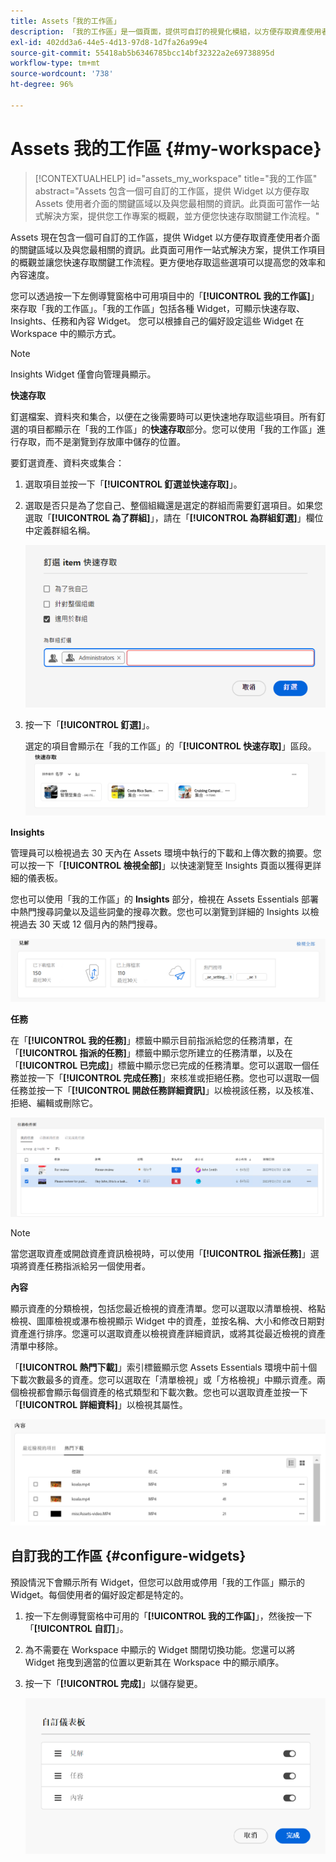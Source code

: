```yaml
---
title: Assets「我的工作區」
description: 「我的工作區」是一個頁面，提供可自訂的視覺化模組，以方便存取資產使用者介面的關鍵區域以及與使用者最相關的資訊。
exl-id: 402dd3a6-44e5-4d13-97d8-1d7fa26a99e4
source-git-commit: 55418ab5b6346785bcc14bf32322a2e69738895d
workflow-type: tm+mt
source-wordcount: '738'
ht-degree: 96%

---
```


# Assets 我的工作區 {#my-workspace}

>[!CONTEXTUALHELP]
>id="assets_my_workspace"
>title="我的工作區"
>abstract="Assets 包含一個可自訂的工作區，提供 Widget 以方便存取 Assets 使用者介面的關鍵區域以及與您最相關的資訊。此頁面可當作一站式解決方案，提供您工作專案的概觀，並方便您快速存取關鍵工作流程。"

Assets 現在包含一個可自訂的工作區，提供 Widget 以方便存取資產使用者介面的關鍵區域以及與您最相關的資訊。此頁面可用作一站式解決方案，提供工作項目的概觀並讓您快速存取關鍵工作流程。更方便地存取這些選項可以提高您的效率和內容速度。

您可以透過按一下左側導覽窗格中可用項目中的「**[!UICONTROL 我的工作區]**」來存取「我的工作區」。「我的工作區」包括各種 Widget，可顯示快速存取、Insights、任務和內容 Widget。 您可以根據自己的偏好設定這些 Widget 在 Workspace 中的顯示方式。

>[!NOTE]
>
>Insights Widget 僅會向管理員顯示。

<!--

**New features coming soon**

Highlights upcoming features for Assets.

![New features coming soon in Workspace](assets/new-features.png)

-->



**快速存取**

釘選檔案、資料夾和集合，以便在之後需要時可以更快速地存取這些項目。所有釘選的項目都顯示在「我的工作區」的&#x200B;**快速存取**&#x200B;部分。您可以使用「我的工作區」進行存取，而不是瀏覽到存放庫中儲存的位置。

要釘選資產、資料夾或集合：

1. 選取項目並按一下「**[!UICONTROL 釘選並快速存取]**」。

1. 選取是否只是為了您自己、整個組織還是選定的群組而需要釘選項目。如果您選取「**[!UICONTROL 為了群組]**」，請在「**[!UICONTROL 為群組釘選]**」欄位中定義群組名稱。

   ![為群組釘選項目](assets/pin-items-for-groups.png)
1. 按一下「**[!UICONTROL 釘選]**」。

   選定的項目會顯示在「我的工作區」的「**[!UICONTROL 快速存取]**」區段。
   ![工作區中的任務](assets/quick-access.png)

**Insights**

管理員可以檢視過去 30 天內在 Assets 環境中執行的下載和上傳次數的摘要。您可以按一下「**[!UICONTROL 檢視全部]**」以快速瀏覽至 Insights 頁面以獲得更詳細的儀表板。

您也可以使用「我的工作區」的 **Insights** 部分，檢視在 Assets Essentials 部署中熱門搜尋詞彙以及這些詞彙的搜尋次數。您也可以瀏覽到詳細的 Insights 以檢視過去 30 天或 12 個月內的熱門搜尋。

![Workspace 中的 Insights](assets/insights.png)

**任務**

在「**[!UICONTROL 我的任務]**」標籤中顯示目前指派給您的任務清單，在「**[!UICONTROL 指派的任務]**」標籤中顯示您所建立的任務清單，以及在「**[!UICONTROL 已完成]**」標籤中顯示您已完成的任務清單。您可以選取一個任務並按一下「**[!UICONTROL 完成任務]**」來核准或拒絕任務。您也可以選取一個任務並按一下「**[!UICONTROL 開啟任務詳細資訊]**」以檢視該任務，以及核准、拒絕、編輯或刪除它。

![Workspace 中的任務](assets/tasks-workspace.png)

>[!NOTE]
>
> 當您選取資產或開啟資產資訊檢視時，可以使用「**[!UICONTROL 指派任務]**」選項將資產任務指派給另一個使用者。

**內容**

顯示資產的分類檢視，包括您最近檢視的資產清單。您可以選取以清單檢視、格點檢視、圖庫檢視或瀑布檢視顯示 Widget 中的資產，並按名稱、大小和修改日期對資產進行排序。您還可以選取資產以檢視資產詳細資訊，或將其從最近檢視的資產清單中移除。

「**[!UICONTROL 熱門下載]**」索引標籤顯示您 Assets Essentials 環境中前十個下載次數最多的資產。您可以選取在「清單檢視」或「方格檢視」中顯示資產。兩個檢視都會顯示每個資產的格式類型和下載次數。您也可以選取資產並按一下「**[!UICONTROL 詳細資料]**」以檢視其屬性。

![Workspace 中的內容 Widget](assets/workspace-content.png)

## 自訂我的工作區 {#configure-widgets}

預設情況下會顯示所有 Widget，但您可以啟用或停用「我的工作區」顯示的 Widget。每個使用者的偏好設定都是特定的。

1. 按一下左側導覽窗格中可用的「**[!UICONTROL 我的工作區]**」，然後按一下「**[!UICONTROL 自訂]**」。

1. 為不需要在 Workspace 中顯示的 Widget 關閉切換功能。您還可以將 Widget 拖曳到適當的位置以更新其在 Workspace 中的顯示順序。

1. 按一下「**[!UICONTROL 完成]**」以儲存變更。

   ![在 Workspace 中自訂 Widget](assets/customize-workspace.png)

